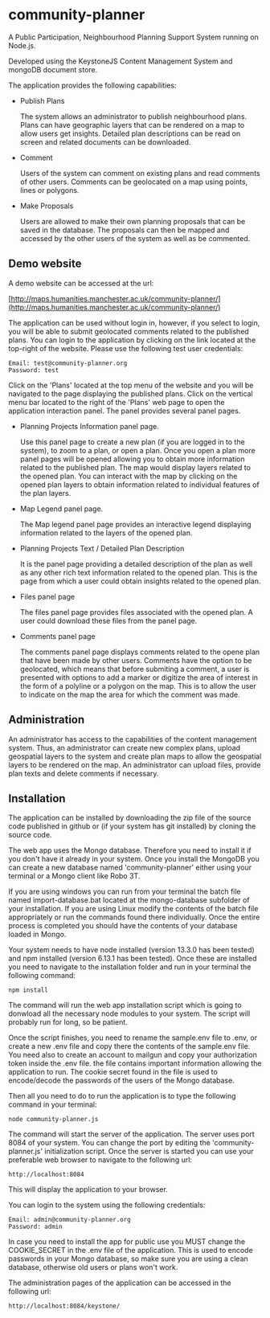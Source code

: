 # community-planner

A Public Participation, Neighbourhood Planning Support System running on Node.js.

Developed using the KeystoneJS Content Management System and mongoDB document store.

The application provides the following capabilities:

- Publish Plans

	The system allows an administrator to publish neighbourhood plans. Plans can have geographic layers that can be rendered on a map to allow users get insights. Detailed plan descriptions can be read on screen and related documents can be downloaded.

- Comment

	Users of the system can comment on existing plans and read comments of other users. Comments can be geolocated on a map using points, lines or polygons.

- Make Proposals

	Users are allowed to make their own planning proposals that can be saved in the database. The proposals can then be mapped and accessed by the other users of the system as well as be commented.


## Demo website ##

A demo website can be accessed at the url:

[http://maps.humanities.manchester.ac.uk/community-planner/](http://maps.humanities.manchester.ac.uk/community-planner/)

The application can be used without login in, however, if you select to login, you will be able to submit geolocated comments related to the published plans. You can login to the application by clicking on the link located at the top-right of the website. Please use the following test user credentials:

	Email: test@community-planner.org
	Password: test

Click on the 'Plans' located at the top menu of the website and you will be navigated to the page displaying the published plans. Click on the vertical menu bar located to the right of the 'Plans' web page to open the application interaction panel. The panel provides several panel pages.

- Planning Projects Information panel page.
	
	Use this panel page to create a new plan (if you are logged in to the system), to zoom to a plan, or open a plan. Once you open a plan more panel pages will be opened allowing you to obtain more information related to the published plan. The map would display layers related to the opened plan. You can interact with the map by clicking on the opened plan layers to obtain information related to individual features of the plan layers.

- Map Legend panel page.
	
	The Map legend panel page provides an interactive legend displaying information related to the layers of the opened plan.

- Planning Projects Text / Detailed Plan Description
	
	It is the panel page providing a detailed description of the plan as well as any other rich text information related to the opened plan. This is the page from which a user could obtain insights related to the opened plan.

- Files panel page
	
	The files panel page provides files associated with the opened plan. A user could download these files from the panel page.

- Comments panel page
	
	The comments panel page displays comments related to the opene plan that have been made by other users. Comments have the option to be geolocated, which means that before submiting a comment, a user is presented with options to add a marker or digitize the area of interest in the form of a polyline or a polygon on the map. This is to allow the user to indicate on the map the area for which the comment was made.

## Administration ##

An administrator has access to the capabilities of the content management system. Thus, an administrator can create new complex plans, upload geospatial layers to the system and create plan maps to allow the geospatial layers to be rendered on the map. An administrator can upload files, provide plan texts and delete comments if necessary. 

## Installation ##

The application can be installed by downloading the zip file of the source code published in github or (if your system has git installed) by cloning the source code.

The web app uses the Mongo database. Therefore you need to install it if you don't have it already in your system. Once you install the MongoDB you can create a new database named 'community-planner' either using your terminal or a Mongo client like Robo 3T.

If you are using windows you can run from your terminal the batch file named import-database.bat located at the mongo-database subfolder of your installation. If you are using Linux modify the contents of the batch file appropriately or run the commands found there individually. Once the entire process is completed you should have the contents of your database loaded in Mongo.

Your system needs to have node installed (version 13.3.0 has been tested) and npm installed (version 6.13.1 has been tested). Once these are installed you need to navigate to the installation folder and run in your terminal the following command:

	npm install

The command will run the web app installation script which is going to donwload all the necessary node modules to your system. The script will probably run for long, so be patient.

Once the script finishes, you need to rename the sample.env file to .env, or create a new .env file and copy there the contents of the sample.env file. You need also to create an account to mailgun and copy your authorization token inside the .env file. the file contains important information allowing the application to run. The cookie secret found in the file is used to encode/decode the passwords of the users of the Mongo database.

Then all you need to do to run the application is to type the following command in your terminal:

	node community-planner.js

The command will start the server of the application. The server uses port 8084 of your system. You can change the port by editing the 'community-planner.js' initialization script. Once the server is started you can use your preferable web browser to navigate to the following url:

	http://localhost:8084

This will display the application to your browser.

You can login to the system using the following credentials:

	Email: admin@community-planner.org
	Password: admin

In case you need to install the app for public use you MUST change the COOKIE_SECRET in the .env file of the application. This is used to encode passwords in your Mongo database, so make sure you are using a clean database, otherwise old users or plans won't work.

The administration pages of the application can be accessed in the following url:

	http://localhost:8084/keystone/


